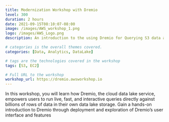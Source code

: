 ```yaml
---
title: Modernization Workshop with Dremio
level: 300
duration: 2 hours
date: 2021-09-15T08:10:07-08:00
image: /images/AWS_workshop_1.png
logo: /images/AWS_Logo.png
description: An introduction to the using Dremio for Querying S3 data and visualizing it

# categories is the overall themes covered. 
categories: [Data, Analytics, DataLake]

# tags are the technologies covered in the workshop
tags: [S3, EC2]

# Full URL to the workshop
workshop_url: https://dremio.awsworkshop.io
---
```

In this workshop, you will learn how Dremio, the cloud data lake service, empowers users to run live, fast, and interactive queries directly against billions of rows of data in their own data lake storage. Gain a hands-on introduction to Dremio through deployment and exploration of Dremio’s user interface and features